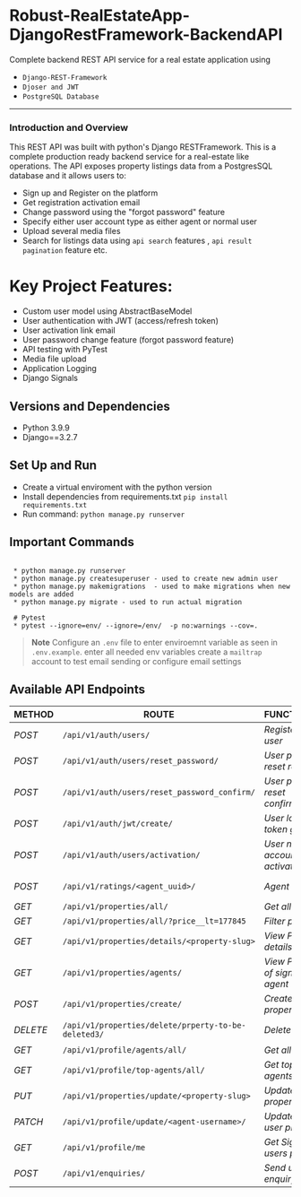 # Robust-RealEstateApp-DjangoRestFramework-BackendAPI
Complete backend  REST API service for a real estate application using 
 - `Django-REST-Framework`
 - `Djoser and JWT`
 -  `PostgreSQL Database`
-----

### Introduction  and Overview
This REST API was built with python's Django RESTFramework. This is a complete production ready backend service for a real-estate like operations. The API exposes property listings data from a PostgresSQL database and it allows users to:
- Sign up and Register on the platform 
- Get registration activation email
- Change password using the "forgot password" feature 
- Specify either user account type as either agent or normal user 
- Upload several media files 
- Search for listings data using `api search` features , `api result pagination` feature etc.  

# Key Project Features:
- Custom user model using AbstractBaseModel 
- User authentication with JWT (access/refresh token)
- User activation link email
- User password change feature (forgot password feature)
- API testing with PyTest
- Media file upload
- Application Logging
- Django Signals

## Versions and Dependencies
- Python 3.9.9
- Django==3.2.7

## Set Up and Run
- Create a virtual enviroment with the python version
- Install dependencies from requirements.txt `pip install requirements.txt`
- Run command: `python manage.py runserver`

## Important Commands
```

 * python manage.py runserver 
 * python manage.py createsuperuser - used to create new admin user 
 * python manage.py makemigrations  - used to make migrations when new models are added 
 * python manage.py migrate - used to run actual migration

 # Pytest 
 * pytest --ignore=env/ --ignore=/env/  -p no:warnings --cov=.

```
> **Note**  Configure an `.env` file to enter enviroemnt variable as seen in  `.env.example`. 
> enter all needed env variables
> create a `mailtrap` account to test email sending or configure email settings 
## Available API Endpoints
| METHOD | ROUTE | FUNCTIONALITY |ACCESS|
| ------- | ----- | ------------- | ------------- |
| *POST* | ```/api/v1/auth/users/``` | _Register new user_| _All users_|
| *POST* | ```/api/v1/auth/users/reset_password/``` | _User password reset request_| _All users_|
| *POST* | ```/api/v1/auth/users/reset_password_confirm/``` | _User password reset confirmation_| _All users_|
| *POST* | ```/api/v1/auth/jwt/create/``` | _User login and token generation_| _All users_|
| *POST* | ```/api/v1/auth/users/activation/``` | _User new account activation_| _All users_|
| *POST* | ```/api/v1/ratings/<agent_uuid>/``` | _Agent ratings_|  _Authenticated users only_|
| *GET* | ```/api/v1/properties/all/``` | _Get all properties_| _All users_|
| *GET* | ```/api/v1/properties/all/?price__lt=177845``` | _Filter properties_| _All users_|
| *GET* | ```/api/v1/properties/details/<property-slug>``` | _View Property details_| _All users_|
| *GET* | ```/api/v1/properties/agents/``` | _View Properties of signed in agent_| _Authenticated agent only_|
| *POST* | ```/api/v1/properties/create/``` | _Create a new property_| _Authenticated agent only_|
| *DELETE* | ```/api/v1/properties/delete/prperty-to-be-deleted3/``` | _Delete a property_| _Authenticated agent only_|
| *GET* | ```/api/v1/profile/agents/all/``` | _Get all agents_| _All users_|
| *GET* | ```/api/v1/profile/top-agents/all/``` | _Get top rated agents_| _All users_|
| *PUT* | ```/api/v1/properties/update/<property-slug>``` | _Updatea given property_| _Authenticated agent only_|
| *PATCH* | ```/api/v1/profile/update/<agent-username>/``` | _Updatea given user profile_| _Authenticated users only_|
| *GET* | ```/api/v1/profile/me``` | _Get Signed in users profile_| _Authenticated users only_|
| *POST* | ```/api/v1/enquiries/``` | _Send user enquiry email_|  _Authenticated users only_|

